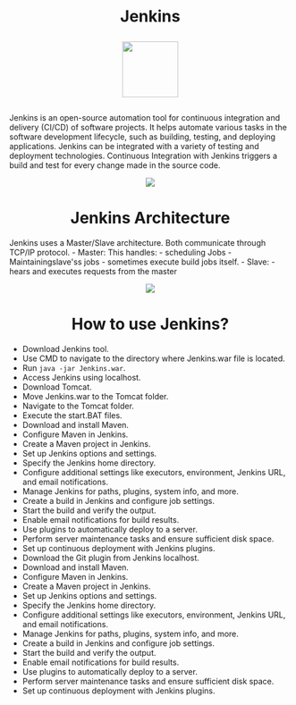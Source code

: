 <h1 align="center">Jenkins

<p align="center">
<img height=100px src="https://github.com/UnaizaNaseem/Notes/assets/73931604/b20848ce-fc5d-4de0-8fde-20da8502ed2a">
</p>
</h1>
Jenkins is an open-source automation tool for continuous integration and delivery (CI/CD) of software projects. It helps automate various tasks in the software development lifecycle, such as building, testing, and deploying applications.
Jenkins can be integrated with a variety of testing and deployment technologies. 
Continuous Integration with Jenkins triggers a build and test for every change made in the source code.
<br>
<p align="center">
<img src="https://github.com/UnaizaNaseem/Notes/assets/73931604/c02af9e8-02e2-476d-b5fe-86c230565719">
</p>

<h1 align="center">Jenkins Architecture</h1>
Jenkins uses a Master/Slave architecture. Both communicate through TCP/IP protocol.
- Master: This handles:
  - scheduling Jobs
  - Maintainingslave'ss jobs
  - sometimes execute build jobs itself.
- Slave:
  - hears and executes requests from the master

  <p align="center">
<img src="https://github.com/UnaizaNaseem/Notes/assets/73931604/510d4107-c216-4d7e-b3cd-410e7e39dd90">
</p>

<h1 align="center">How to use Jenkins?</h1>

- Download Jenkins tool.
- Use CMD to navigate to the directory where Jenkins.war file is located.
- Run `java -jar Jenkins.war`.
- Access Jenkins using localhost.
- Download Tomcat.
- Move Jenkins.war to the Tomcat folder.
- Navigate to the Tomcat folder.
- Execute the start.BAT files.
- Download and install Maven.
- Configure Maven in Jenkins.
- Create a Maven project in Jenkins.
- Set up Jenkins options and settings.
- Specify the Jenkins home directory.
- Configure additional settings like executors, environment, Jenkins URL, and email notifications.
- Manage Jenkins for paths, plugins, system info, and more.
- Create a build in Jenkins and configure job settings.
- Start the build and verify the output.
- Enable email notifications for build results.
- Use plugins to automatically deploy to a server.
- Perform server maintenance tasks and ensure sufficient disk space.
- Set up continuous deployment with Jenkins plugins.
- Download the Git plugin from Jenkins localhost.
- Download and install Maven.
- Configure Maven in Jenkins.
- Create a Maven project in Jenkins.
- Set up Jenkins options and settings.
- Specify the Jenkins home directory.
- Configure additional settings like executors, environment, Jenkins URL, and email notifications.
- Manage Jenkins for paths, plugins, system info, and more.
- Create a build in Jenkins and configure job settings.
- Start the build and verify the output.
- Enable email notifications for build results.
- Use plugins to automatically deploy to a server.
- Perform server maintenance tasks and ensure sufficient disk space.
- Set up continuous deployment with Jenkins plugins.

